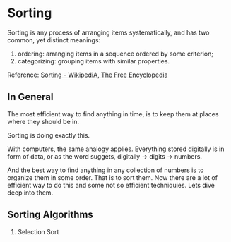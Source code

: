# Sorting


Sorting is any process of arranging items systematically, and has two common, yet distinct meanings:

1. ordering: arranging items in a sequence ordered by some criterion;
2. categorizing: grouping items with similar properties.

Reference: [Sorting - WikipediA, The Free Encyclopedia](https://en.wikipedia.org/wiki/Sorting)

## In General
The most efficient way to find anything in time, is to keep them at places where they should be in. 

Sorting is doing exactly this. 

With computers, the same analogy applies. Everything stored digitally is in form of data, or as the word suggets, digitally -> digits -> numbers.

And the best way to find anything in any collection of numbers is to organize them in some order. That is to sort them.
Now there are a lot of efficient way to do this and some not so efficient techniquies. Lets dive deep into them.

## Sorting Algorithms
1. Selection Sort